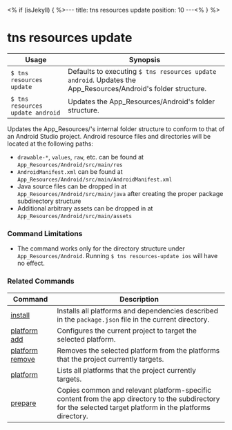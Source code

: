 <% if (isJekyll) { %>---
title: tns resources update
position: 10
---<% } %>
# tns resources update


Usage | Synopsis
------|-------
`$ tns resources update` | Defaults to executing `$ tns resources update android`. Updates the App_Resources/Android's folder structure.
`$ tns resources update android` | Updates the App_Resources/Android's folder structure.

Updates the App_Resources/<platform>'s internal folder structure to conform to that of an Android Studio project. Android resource files and directories will be located at the following paths:
- `drawable-*`, `values`, `raw`, etc. can be found at  `App_Resources/Android/src/main/res`
- `AndroidManifest.xml` can be found at `App_Resources/Android/src/main/AndroidManifest.xml`
- Java source files can be dropped in at `App_Resources/Android/src/main/java` after creating the proper package subdirectory structure
- Additional arbitrary assets can be dropped in at `App_Resources/Android/src/main/assets`

### Command Limitations

* The command works only for the directory structure under `App_Resources/Android`. Running `$ tns resources-update ios` will have no effect.

### Related Commands

Command | Description
----------|----------
[install](install.html) | Installs all platforms and dependencies described in the `package.json` file in the current directory.
[platform add](platform-add.html) | Configures the current project to target the selected platform.
[platform remove](platform-remove.html) | Removes the selected platform from the platforms that the project currently targets.
[platform](platform.html) | Lists all platforms that the project currently targets.
[prepare](prepare.html) | Copies common and relevant platform-specific content from the app directory to the subdirectory for the selected target platform in the platforms directory.